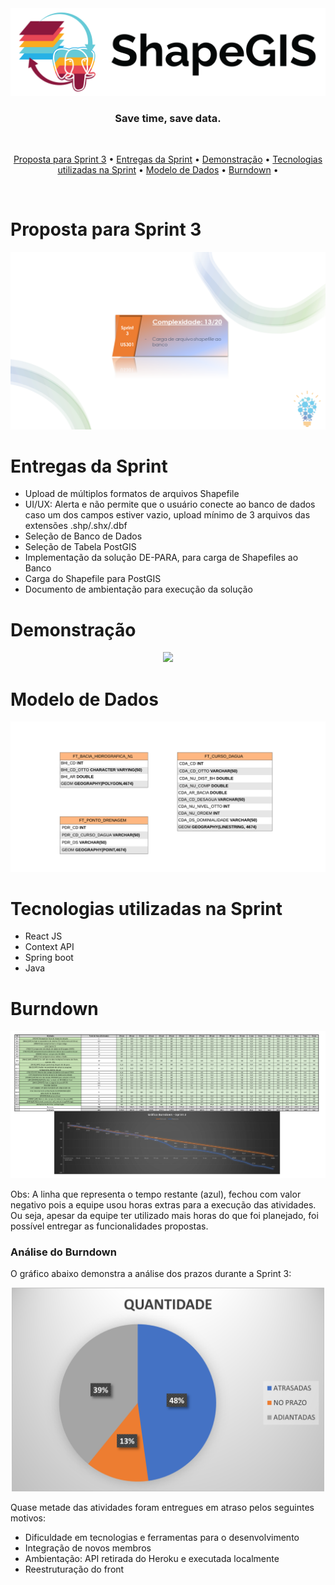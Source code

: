 <div align="center">
    <img src="/assets/images/png/shapegis-logo.png">
</div>

<h3 align="center"> 
Save time, save data. </h3> <br>

 <p align="center">
    <a href="#Proposta-para-Sprint-3">Proposta para Sprint 3</a> •
    <a href="#Entregas-da-Sprint">Entregas da Sprint</a> •
    <a href="#Demonstração">Demonstração</a> •
    <a href="#Tecnologias-utilizadas-na-Sprint">Tecnologias utilizadas na Sprint</a> •
    <a href="#Modelo-de-Dados">Modelo de Dados</a> •
    <a href="#Burndown">Burndown</a> •
 </p> 
 <br>

# Proposta para Sprint 3
<div align="center">
    <img src="/assets/images/png/cards-sprint3.png">
</div>

# Entregas da Sprint
 
* Upload de múltiplos formatos de arquivos Shapefile
* UI/UX: Alerta e não permite que o usuário conecte ao banco de dados caso um dos campos estiver vazio, upload mínimo de 3 arquivos das extensões .shp/.shx/.dbf
* Seleção de Banco de Dados
* Seleção de Tabela PostGIS
* Implementação da solução DE-PARA, para carga de Shapefiles ao Banco
* Carga do Shapefile para PostGIS
* Documento de ambientação para execução da solução

# Demonstração

<div align="center">
    <img src="/assets/images/gif/demo-sprint-3.gif">
</div>

# Modelo de Dados

<div align="center">
    <img src="/assets/images/png/Diagrama_ERv2.png">
</div>

# Tecnologias utilizadas na Sprint

- React JS
- Context API
- Spring boot
- Java

# Burndown

<div align="center">
    <img src="/assets/images/png/burndown-sprint3.png">
</div>

Obs: A linha que representa o tempo restante (azul), fechou com valor negativo pois a equipe usou horas extras para a execução das atividades. Ou seja, apesar da equipe ter utilizado mais horas do que foi planejado, foi possível entregar as funcionalidades propostas.

### Análise do Burndown

O gráfico abaixo demonstra a análise dos prazos durante a Sprint 3:

<div align="center">
    <img width="500" src="/assets/images/png/analise_burndown_sprint3.png">
</div>

Quase metade das atividades foram entregues em atraso pelos seguintes motivos:

- Dificuldade em tecnologias e ferramentas para o desenvolvimento
- Integração de novos membros
- Ambientação: API retirada do Heroku e executada localmente
- Reestruturação do front
